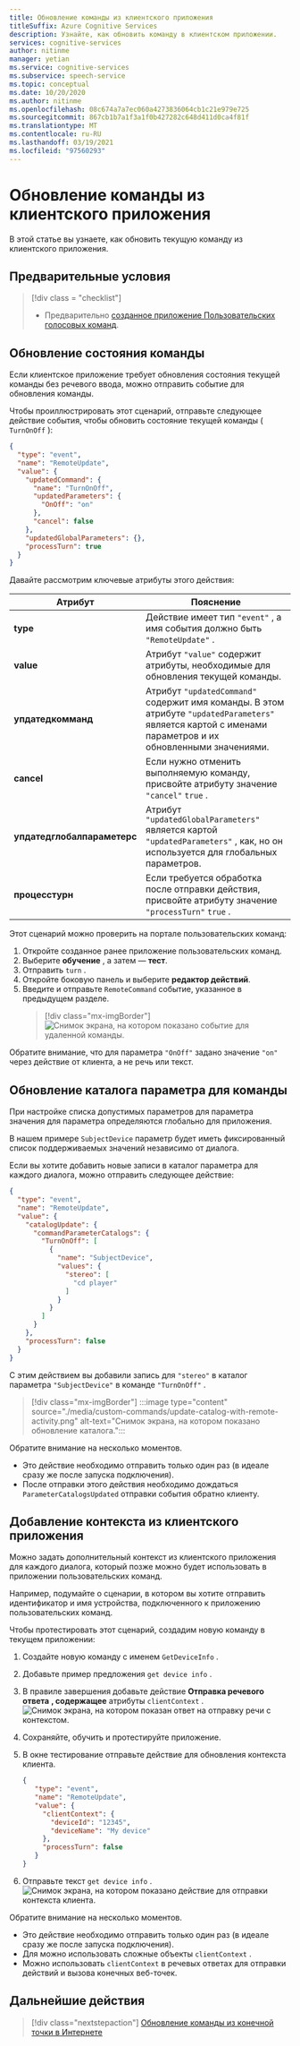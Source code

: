 ```yaml
---
title: Обновление команды из клиентского приложения
titleSuffix: Azure Cognitive Services
description: Узнайте, как обновить команду в клиентском приложении.
services: cognitive-services
author: nitinme
manager: yetian
ms.service: cognitive-services
ms.subservice: speech-service
ms.topic: conceptual
ms.date: 10/20/2020
ms.author: nitinme
ms.openlocfilehash: 08c674a7a7ec060a4273836064cb1c21e979e725
ms.sourcegitcommit: 867cb1b7a1f3a1f0b427282c648d411d0ca4f81f
ms.translationtype: MT
ms.contentlocale: ru-RU
ms.lasthandoff: 03/19/2021
ms.locfileid: "97560293"
---
```

# <a name="update-a-command-from-a-client-app"></a>Обновление команды из клиентского приложения

В этой статье вы узнаете, как обновить текущую команду из клиентского приложения.

## <a name="prerequisites"></a>Предварительные условия
> [!div class = "checklist"]
> * Предварительно [созданное приложение Пользовательских голосовых команд](quickstart-custom-commands-application.md).

## <a name="update-the-state-of-a-command"></a>Обновление состояния команды

Если клиентское приложение требует обновления состояния текущей команды без речевого ввода, можно отправить событие для обновления команды.

Чтобы проиллюстрировать этот сценарий, отправьте следующее действие события, чтобы обновить состояние текущей команды ( `TurnOnOff` ): 

```json
{
  "type": "event",
  "name": "RemoteUpdate",
  "value": {
    "updatedCommand": {
      "name": "TurnOnOff",
      "updatedParameters": {
        "OnOff": "on"
      },
      "cancel": false
    },
    "updatedGlobalParameters": {},
    "processTurn": true
  }
}
```

Давайте рассмотрим ключевые атрибуты этого действия:

| Атрибут | Пояснение |
| ---------------- | --------------------------------------------------------------------------------------------------------------------------- |
| **type** | Действие имеет тип `"event"` , а имя события должно быть `"RemoteUpdate"` . |
| **value** | Атрибут `"value"` содержит атрибуты, необходимые для обновления текущей команды. |
| **упдатедкомманд** | Атрибут `"updatedCommand"` содержит имя команды. В этом атрибуте `"updatedParameters"` является картой с именами параметров и их обновленными значениями. |
| **cancel** | Если нужно отменить выполняемую команду, присвойте атрибуту значение `"cancel"` `true` . |
| **упдатедглобалпараметерс** | Атрибут `"updatedGlobalParameters"` является картой `"updatedParameters"` , как, но он используется для глобальных параметров. |
| **процесстурн** | Если требуется обработка после отправки действия, присвойте атрибуту значение `"processTurn"` `true` . |

Этот сценарий можно проверить на портале пользовательских команд:

1. Откройте созданное ранее приложение пользовательских команд. 
1. Выберите **обучение** , а затем — **тест**.
1. Отправить `turn` .
1. Откройте боковую панель и выберите **редактор действий**.
1. Введите и отправьте `RemoteCommand` событие, указанное в предыдущем разделе.
    > [!div class="mx-imgBorder"]
    > ![Снимок экрана, на котором показано событие для удаленной команды.](media/custom-commands/send-remote-command-activity.png)

Обратите внимание, что для параметра `"OnOff"` задано значение `"on"` через действие от клиента, а не речь или текст.

## <a name="update-the-catalog-of-the-parameter-for-a-command"></a>Обновление каталога параметра для команды

При настройке списка допустимых параметров для параметра значения для параметра определяются глобально для приложения. 

В нашем примере `SubjectDevice` параметр будет иметь фиксированный список поддерживаемых значений независимо от диалога.

Если вы хотите добавить новые записи в каталог параметра для каждого диалога, можно отправить следующее действие:

```json
{
  "type": "event",
  "name": "RemoteUpdate",
  "value": {
    "catalogUpdate": {
      "commandParameterCatalogs": {
        "TurnOnOff": [
          {
            "name": "SubjectDevice",
            "values": {
              "stereo": [
                "cd player"
              ]
            }
          }
        ]
      }
    },
    "processTurn": false
  }
}
```
С этим действием вы добавили запись для `"stereo"` в каталог параметра `"SubjectDevice"` в команде `"TurnOnOff"` .

> [!div class="mx-imgBorder"]
> :::image type="content" source="./media/custom-commands/update-catalog-with-remote-activity.png" alt-text="Снимок экрана, на котором показано обновление каталога.":::

Обратите внимание на несколько моментов.
- Это действие необходимо отправить только один раз (в идеале сразу же после запуска подключения).
- После отправки этого действия необходимо дождаться `ParameterCatalogsUpdated` отправки события обратно клиенту.

## <a name="add-more-context-from-the-client-application"></a>Добавление контекста из клиентского приложения

Можно задать дополнительный контекст из клиентского приложения для каждого диалога, который позже можно будет использовать в приложении пользовательских команд. 

Например, подумайте о сценарии, в котором вы хотите отправить идентификатор и имя устройства, подключенного к приложению пользовательских команд.

Чтобы протестировать этот сценарий, создадим новую команду в текущем приложении:
1. Создайте новую команду с именем `GetDeviceInfo` .
1. Добавьте пример предложения `get device info` .
1. В правиле завершения добавьте действие **Отправка речевого ответа** **, содержащее** атрибуты `clientContext` .
   ![Снимок экрана, на котором показан ответ на отправку речи с контекстом.](media/custom-commands/send-speech-response-context.png)
1. Сохраняйте, обучить и протестируйте приложение.
1. В окне тестирование отправьте действие для обновления контекста клиента.

    ```json
    {
       "type": "event",
       "name": "RemoteUpdate",
       "value": {
         "clientContext": {
           "deviceId": "12345",
           "deviceName": "My device"
         },
         "processTurn": false
       }
    }
    ```
1. Отправьте текст `get device info` .
   ![Снимок экрана, на котором показано действие для отправки контекста клиента.](media/custom-commands/send-client-context-activity.png)

Обратите внимание на несколько моментов.
- Это действие необходимо отправить только один раз (в идеале сразу же после запуска подключения).
- Для можно использовать сложные объекты `clientContext` .
- Можно использовать `clientContext` в речевых ответах для отправки действий и вызова конечных веб-точек.

## <a name="next-steps"></a>Дальнейшие действия

> [!div class="nextstepaction"]
> [Обновление команды из конечной точки в Интернете](./how-to-custom-commands-update-command-from-web-endpoint.md)
